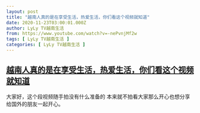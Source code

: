 ```yaml
---
layout: post
title: "越南人真的是在享受生活，热爱生活，你们看这个视频就知道"
date: 2020-11-23T03:00:01.000Z
author: LyLy TV越南生活
from: https://www.youtube.com/watch?v=-nePvnjMf2w
tags: [ LyLy TV越南生活 ]
categories: [ LyLy TV越南生活 ]
---
```

<!--1606100401000-->
[越南人真的是在享受生活，热爱生活，你们看这个视频就知道](https://www.youtube.com/watch?v=-nePvnjMf2w)
------

<div>
大家好，这个段视频随手拍没有什么准备的 本来就不拍看大家那么开心也想分享给国外的朋友一起开心。
</div>
